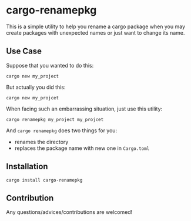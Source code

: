 # cargo-renamepkg
This is a simple utility to help you rename a cargo package when you may create packages with unexpected names or just want to change its name.

## Use Case
Suppose that you wanted to do this:
```shell
cargo new my_project
```

But actually you did this:
```shell
cargo new my_projcet
```

When facing such an embarrassing situation, just use this utility:
```shell
cargo renamepkg my_project my_projcet
```
And `cargo renamepkg` does two things for you: 
- renames the directory
- replaces the package name with new one in `Cargo.toml`

## Installation
```shell
cargo install cargo-renamepkg
```

## Contribution
Any questions/advices/contributions are welcomed!